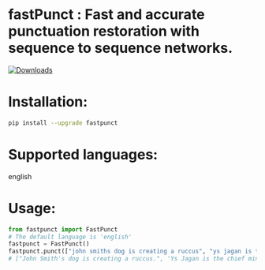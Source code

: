 # fastPunct : Fast and accurate punctuation restoration with sequence to sequence networks.
[![Downloads](https://pepy.tech/badge/fastpunct)](https://pepy.tech/project/fastpunct)

# Installation:
```bash
pip install --upgrade fastpunct
```

# Supported languages:
english

# Usage:

```python
from fastpunct import FastPunct
# The default language is 'english'
fastpunct = FastPunct()
fastpunct.punct(["john smiths dog is creating a ruccus", "ys jagan is the chief minister of andhra pradesh", "we visted new york last year in may"])
# ["John Smith's dog is creating a ruccus.", 'Ys Jagan is the chief minister of Andhra Pradesh.', 'We visted New York last year in May.']
```
